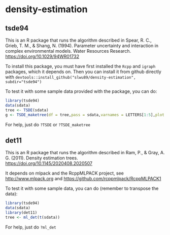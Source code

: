 # density-estimation

## tsde94

This is an R package that runs the algorithm described in Spear, R. C., Grieb, T. M., & Shang, N. (1994). Parameter uncertainty and interaction in complex environmental models. Water Resources Research. https://doi.org/10.1029/94WR01732

To install this package, you must have first installed the `Rcpp` and `igraph` packages, which it depends on.  Then you can install it from github directly with `devtools::install_github("slwu89/density-estimation", subdir="tsde94")`

To test it with some sample data provided with the package, you can do:

```R
library(tsde94)
data(sdata)
tree <- TSDE(sdata)
g <- TSDE_maketree(df = tree,pass = sdata,varnames = LETTERS[1:5],plot = TRUE)
```

For help, just do `?TSDE` or `?TSDE_maketree`

## det11

This is an R package that runs the algorithm described in Ram, P., & Gray, A. G. (2011). Density estimation trees. https://doi.org/10.1145/2020408.2020507

It depends on mlpack and the RcppMLPACK project, see http://www.mlpack.org and https://github.com/rcppmlpack/RcppMLPACK1

To test it with some sample data, you can do (remember to transpose the data):

```R
library(tsde94)
data(sdata)
library(det11)
tree <- ml_det(t(sdata))
```

For help, just do `?ml_det`
